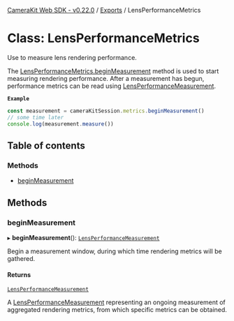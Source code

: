 [CameraKit Web SDK - v0.22.0](../README.md) / [Exports](../modules.md) / LensPerformanceMetrics

# Class: LensPerformanceMetrics

Use to measure lens rendering performance.

The [LensPerformanceMetrics.beginMeasurement](LensPerformanceMetrics.md#beginmeasurement) method is used to start measuring rendering performance. After
a measurement has begun, performance metrics can be read using [LensPerformanceMeasurement](LensPerformanceMeasurement.md).

**`Example`**

```ts
const measurement = cameraKitSession.metrics.beginMeasurement()
// some time later
console.log(measurement.measure())
```

## Table of contents

### Methods

- [beginMeasurement](LensPerformanceMetrics.md#beginmeasurement)

## Methods

### beginMeasurement

▸ **beginMeasurement**(): [`LensPerformanceMeasurement`](LensPerformanceMeasurement.md)

Begin a measurement window, during which time rendering metrics will be gathered.

#### Returns

[`LensPerformanceMeasurement`](LensPerformanceMeasurement.md)

A [LensPerformanceMeasurement](LensPerformanceMeasurement.md) representing an ongoing measurement of aggregated rendering
metrics, from which specific metrics can be obtained.
